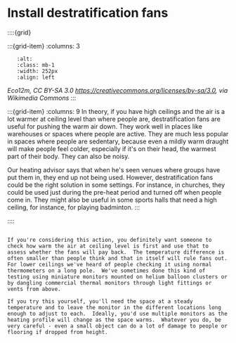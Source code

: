 # Install destratification fans

::::{grid} 

:::{grid-item}
:columns: 3
```{image} https://upload.wikimedia.org/wikipedia/commons/f/f6/Destratification_installation.jpg
   :alt: 
   :class: mb-1
   :width: 252px 
   :align: left
```
*Eco12m, CC BY-SA 3.0 <https://creativecommons.org/licenses/by-sa/3.0>, via Wikimedia Commons*
:::

:::{grid-item}
:columns: 9
 In theory, if you have high ceilings and the air is a lot warmer at ceiling level than where people are, destratification fans are useful for pushing the warm air down.  They work well in places like warehouses or spaces where people are active.  They are much less popular in spaces where people are sedentary, because even a mildly warm draught will make people feel colder, especially if it's on their head, the warmest part of their body.  They can also be noisy.   
 
 Our heating advisor says that when he's seen venues where groups have put them in, they end up not being used.   However, destratification fans could be the right solution in some settings.  For instance, in churches, they could be used just during the pre-heat period and turned off when people come in.   They might also be useful in some sports halls that need a high ceiling, for instance, for playing badminton. 
:::

::::



 



```{admonition} Check the temperature difference before buying

If you're considering this action, you definitely want someone to check how warm the air at ceiling level is first and use that to assess whether the fans will pay back.  The temperature difference is often smaller than people think and that in itself will rule fans out.  For lower ceilings we've heard of people checking it using normal thermometers on a long pole.  We've sometimes done this kind of testing using miniature monitors mounted on helium balloon clusters or by dangling commercial thermal monitors through light fittings or vents from above.  

If you try this yourself, you'll need the space at a steady temperature and to leave the monitor in the different locations long enough to adjust to each.  Ideally, you'd use multiple monitors as the heating profile will change as the space warms.  Whatever you do, be very careful - even a small object can do a lot of damage to people or flooring if dropped from height.  
```
